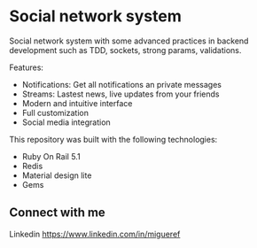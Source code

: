 Social network system
=====================

Social network system with some advanced practices in backend development such as TDD, sockets, strong params, validations.

Features:

  - Notifications: Get all notifications an private messages
  - Streams: Lastest news, live updates from your friends
  - Modern and intuitive interface
  - Full customization
  - Social media integration

This repository was built with the following technologies:

  - Ruby On Rail 5.1
  - Redis
  - Material design lite
  - Gems

## Connect with me

Linkedin https://www.linkedin.com/in/migueref

